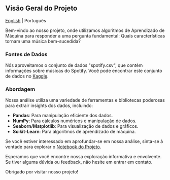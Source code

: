 ## Visão Geral do Projeto

[English](README.md) | Português

Bem-vindo ao nosso projeto, onde utilizamos algoritmos de Aprendizado de Máquina para responder a uma pergunta fundamental: Quais características tornam uma música bem-sucedida?

### Fontes de Dados

Nós aproveitamos o conjunto de dados "spotify.csv", que contém informações sobre músicas do Spotify. Você pode encontrar este conjunto de dados no [Kaggle](https://www.kaggle.com/datasets/maharshipandya/-spotify-tracks-dataset).

### Abordagem

Nossa análise utiliza uma variedade de ferramentas e bibliotecas poderosas para extrair insights dos dados, incluindo:

- **Pandas**: Para manipulação eficiente dos dados.
- **NumPy**: Para cálculos numéricos e manipulação de dados.
- **Seaborn/Matplotlib**: Para visualização de dados e gráficos.
- **Scikit-Learn**: Para algoritmos de aprendizado de máquina.

Se você estiver interessado em aprofundar-se em nossa análise, sinta-se à vontade para explorar o [Notebook do Projeto](Projeto_ML2-1.ipynb).

Esperamos que você encontre nossa exploração informativa e envolvente. Se tiver alguma dúvida ou feedback, não hesite em entrar em contato.

Obrigado por visitar nosso projeto!
